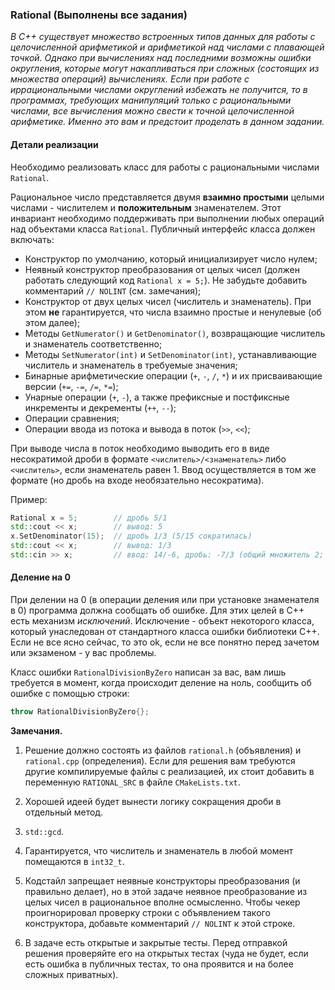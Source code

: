 ### Rational (Выполнены все задания)

*В C++ существует множество встроенных типов данных для работы с целочисленной арифметикой и арифметикой над числами с
плавающей точкой. Однако при вычислениях над последними возможны ошибки округления, которые могут накапливаться при
сложных (состоящих из множества операций) вычислениях. Если при работе с иррациональными числами округлений избежать не
получится, то в программах, требующих манипуляций только с рациональными числами, все вычисления можно свести к точной
целочисленной арифметике. Именно это вам и предстоит проделать в данном задании.*

#### Детали реализации

Необходимо реализовать класс для работы с рациональными числами `Rational`. 

Рациональное число представляется двумя **взаимно простыми** целыми числами - числителем и **положительным**
знаменателем. Этот инвариант необходимо поддерживать при выполнении любых операций над объектами класса `Rational`.
Публичный интерфейс класса должен включать:
* Конструктор по умолчанию, который инициализирует число нулем;
* Неявный конструктор преобразования от целых чисел (должен работать следующий код `Rational x = 5;`). Не забудьте
добавить комментарий `// NOLINT` (см. замечания);
* Конструктор от двух целых чисел (числитель и знаменатель). При этом **не** гарантируется, что числа взаимно простые и
ненулевые (об этом далее);
* Методы `GetNumerator()` и `GetDenominator()`, возвращающие числитель и знаменатель соответственно;
* Методы `SetNumerator(int)` и `SetDenominator(int)`, устанавливающие числитель и знаменатель в требуемые значения;
* Бинарные арифметические операции (`+`, `-`, `/`, `*`) и их присваивающие версии (`+=`, `-=`, `/=`, `*=`);
* Унарные операции (`+`, `-`), а также префиксные и постфиксные инкременты и декременты (`++`, `--`);
* Операции сравнения;
* Операции ввода из потока и вывода в поток (`>>`, `<<`);

При выводе числа в поток необходимо выводить его в виде несократимой дроби в формате `<числитель>/<знаменатель>` либо
`<числитель>`, если знаменатель равен 1. Ввод осуществляется в том же формате (но дробь на входе необязательно 
несократима).

Пример:

```c++
Rational x = 5;        // дробь 5/1
std::cout << x;        // вывод: 5
x.SetDenominator(15);  // дробь 1/3 (5/15 сократилась)
std::cout << x;        // вывод: 1/3
std::cin >> x;         // ввод: 14/-6, дробь: -7/3 (общий множитель 2; знаменатель > 0)
```

#### Деление на 0

При делении на 0 (в операции деления или при установке знаменателя в 0) программа должна сообщать об ошибке. Для этих
целей в C++ есть механизм *исключений*. Исключение - объект некоторого класса, который унаследован от стандартного
класса ошибки библиотеки C++. Если не все ясно сейчас, то это ok, если не все понятно перед зачетом или экзаменом - у
вас проблемы.

Класс ошибки `RationalDivisionByZero` написан за вас, вам лишь требуется в момент, когда происходит деление на ноль,
сообщить об ошибке с помощью строки:
```c++
throw RationalDivisionByZero{};
```

**Замечания.**

1. Решение должно состоять из файлов `rational.h` (объявления) и `rational.cpp` (определения). Если для решения вам
требуются другие компилируемые файлы с реализацией, их стоит добавить в переменную `RATIONAL_SRC` в файле
`CMakeLists.txt`.

2. Хорошей идеей будет вынести логику сокращения дроби в отдельный метод.

3. `std::gcd`.

4. Гарантируется, что числитель и знаменатель в любой момент помещаются в `int32_t`.

5. Кодстайл запрещает неявные конструкторы преобразования (и правильно делает), но в этой задаче неявное преобразование
из целых чисел в рациональное вполне осмысленно. Чтобы чекер проигнорировал проверку строки с объявлением такого
конструктора, добавьте комментарий `// NOLINT` к этой строке.

6. В задаче есть открытые и закрытые тесты. Перед отправкой решения проверяйте его на открытых тестах (чуда не будет,
если есть ошибка в публичных тестах, то она проявится и на более сложных приватных).
